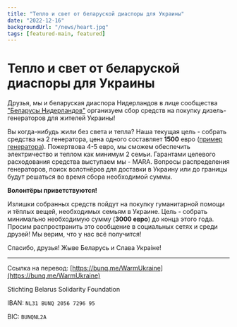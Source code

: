 ```yaml
---
title: "Тепло и свет от беларуской диаспоры для Украины"
date: "2022-12-16"
backgroundUrl: "/news/heart.jpg"
tags: [featured-main, featured]
---
```


# Тепло и свет от беларуской диаспоры для Украины

Друзья, мы и беларуская диаспора Нидерландов в лице сообщества ["Беларусы Нидерландов"](https://t.me/nlbychat) организуем
сбор средств на покупку дизель-генераторов для жителей Украины!

Вы когда-нибудь жили без света и тепла?
Наша текущая цель - собрать средства на 2 генератора, цена одного составляет **1500** евро ([пример генератора](https://www.nize-products.nl/nl/hyundai-diesel-generator-5kw-418cc.html)).
Пожертвова 4-5 евро, мы сможем обеспечить электричество и теплом как минимум 2 семьи.
Гарантами целевого расходования средства выступаем мы - МАRА.
Вопросы распределения генераторов, поиск волотнёров для доставки в Украину или до границы будут решаться во время сбора необходимой суммы. 

**Волонтёры приветствуются!**

Излишки собранных средств пойдут на покупку гуманитарной помощи и тёплых вещей, необходимых семьям в Украине.
Цель - собрать минимально необходимую сумму (**3000 евро**) до конца этого года.
Просим распространить это сообщение в социальных сетях и среди друзей! Мы верим, что у нас всё получится!

Спасибо, друзья!
Жыве Беларусь и Слава Украіне!

---

Ссылка на перевод:
[https://bunq.me/WarmUkraine](https://bunq.me/WarmUkraine)

Stichting Belarus Solidarity Foundation

IBAN: `NL31 BUNQ 2056 7296 95`

BIC: `BUNQNL2A`
